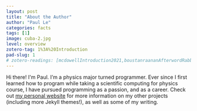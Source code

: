 ```yaml
---
layout: post
title: "About the Author"
author: "Paul Le"
categories: facts
tags: [1]
image: cuba-2.jpg
level: overview
zotero-tag: 1%3A%20Introduction
pad-slug: 1
# zotero-readings: [mcdowellIntroduction2021,boustanraananAfterwordRabbinizationPersistence2021] # Uses citation keys in _data/zotero.yaml
---
```


Hi there! I'm Paul. I’m a physics major turned programmer. Ever since I first learned how to program while taking a scientific computing for physics course, I have pursued programming as a passion, and as a career. Check out [my personal website](https://www.lenpaul.com/) for more information on my other projects (including more Jekyll themes!), as well as some of my writing.


